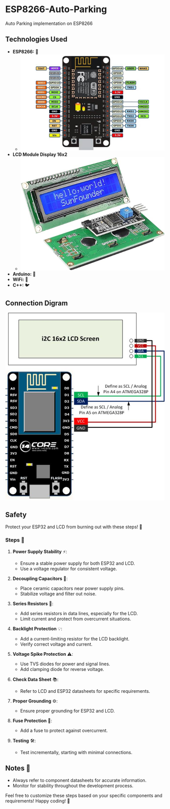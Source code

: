 # ESP8266-Auto-Parking
Auto Parking implementation on ESP8266

## Technologies Used

- **ESP8266:** 📡 
  - ![ESP8266](./img/NodeMCU-ESP8266-Pinout.jpg)
- **LCD Module Display 16x2**
  - ![LCD](./img/lcd.jpg)
- **Arduino:** 🤖
- **WiFi:** 📶
- **C++:** 🐦

## Connection Digram 
![ESP8266 LCD Connection Setup](./img/connection.jpg)

## Safety 

Protect your ESP32 and LCD from burning out with these steps! 🚀

### Steps 📝

1. **Power Supply Stability** ⚡:
   - Ensure a stable power supply for both ESP32 and LCD.
   - Use a voltage regulator for consistent voltage.

2. **Decoupling Capacitors** 🔗:
   - Place ceramic capacitors near power supply pins.
   - Stabilize voltage and filter out noise.

3. **Series Resistors** 🚧:
   - Add series resistors in data lines, especially for the LCD.
   - Limit current and protect from overcurrent situations.

4. **Backlight Protection** 💡:
   - Add a current-limiting resistor for the LCD backlight.
   - Verify correct voltage and current.

5. **Voltage Spike Protection** ⚠️:
   - Use TVS diodes for power and signal lines.
   - Add clamping diode for reverse voltage.

6. **Check Data Sheet** 📚:
   - Refer to LCD and ESP32 datasheets for specific requirements.
   
7. **Proper Grounding** ⚙️:
   - Ensure proper grounding for ESP32 and LCD.

8. **Fuse Protection** 🧨:
   - Add a fuse to protect against overcurrent.

9. **Testing** 🛠️:
   - Test incrementally, starting with minimal connections.

## Notes 📌
- Always refer to component datasheets for accurate information.
- Monitor for stability throughout the development process.

Feel free to customize these steps based on your specific components and requirements! Happy coding! 🚀




